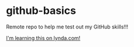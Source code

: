 # github-basics
Remote repo to help me test out my GitHub skills!!!

[I'm learning this on lynda.com!](www.lynda.com)
